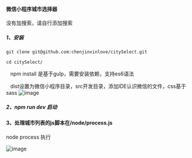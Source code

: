 #### 微信小程序城市选择器
   没有加搜索，请自行添加搜索

##### 1、安装

    git clone git@github.com:chenjinxinlove/citySelect.git
    
    cd citySelect/
    
    npm install  是基于gulp，需要安装依赖，支持es6语法
    
    dist设置为微信小程序目录，src开发目录，添加IDE认识微信的文件，css基于sass
    ![image](http://oh14ph22t.bkt.clouddn.com/QQ%E5%9B%BE%E7%89%8720170110085147.png)
    
##### 2、npm run dev   启动

#### 3、处理城市列表的js脚本在/node/process.js      
   node process 执行

![image](http://objheplwd.bkt.clouddn.com/656810557821000725.jpg)


